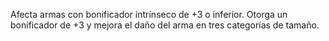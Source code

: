 Afecta armas con bonificador intrínseco de +3 o inferior. Otorga un bonificador de +3 y mejora el daño del arma en tres categorías de tamaño.